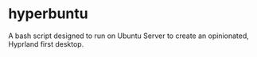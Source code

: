 # hyperbuntu
A bash script designed to run on Ubuntu Server to create an opinionated, Hyprland first desktop.

